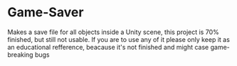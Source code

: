 # Game-Saver
Makes a save file for all objects inside a Unity scene,
this project is 70% finished, but still not usable.
If you are to use any of it please only keep it as an educational refference, beacause it's not finished and might case game-breaking bugs
